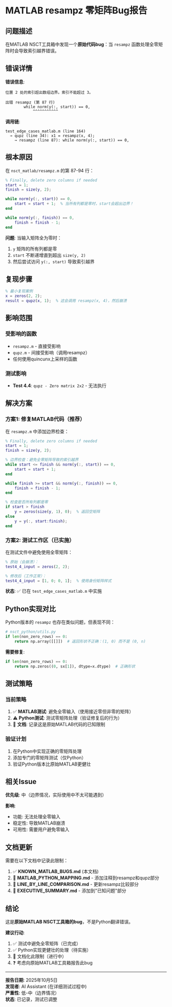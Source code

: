 # MATLAB resampz 零矩阵Bug报告

## 问题描述

在MATLAB NSCT工具箱中发现一个**原始代码bug**：当 `resampz` 函数处理全零矩阵时会导致索引越界错误。

## 错误详情

**错误信息**:
```
位置 2 处的索引超出数组边界。索引不能超过 3。

出错 resampz (第 87 行)
        while norm(y(:, start)) == 0,
            ^^^^^^^^^^^
```

**调用链**:
```
test_edge_cases_matlab.m (line 164)
  → qupz (line 34): x1 = resampz(x, 4);
    → resampz (line 87): while norm(y(:, start)) == 0,
```

## 根本原因

在 `nsct_matlab/resampz.m` 的第 87-94 行：

```matlab
% Finally, delete zero columns if needed
start = 1;
finish = size(y, 2);

while norm(y(:, start)) == 0,
    start = start + 1;  % 当所有列都是零时，start会超出边界！
end

while norm(y(:, finish)) == 0,
    finish = finish - 1;
end
```

**问题**: 当输入矩阵全为零时：
1. `y` 矩阵的所有列都是零
2. `start` 不断递增直到超出 `size(y, 2)`
3. 然后尝试访问 `y(:, start)` 导致索引越界

## 复现步骤

```matlab
% 最小复现案例
x = zeros(2, 2);
result = qupz(x, 1);  % 这会调用 resampz(x, 4)，然后崩溃
```

## 影响范围

### 受影响的函数
- `resampz.m` - 直接受影响
- `qupz.m` - 间接受影响（调用resampz）
- 任何使用quincunx上采样的函数

### 测试影响
- **Test 4.4**: `qupz - Zero matrix 2x2` - 无法执行

## 解决方案

### 方案1: 修复MATLAB代码（推荐）

在 `resampz.m` 中添加边界检查：

```matlab
% Finally, delete zero columns if needed
start = 1;
finish = size(y, 2);

% 边界检查：避免全零矩阵导致的索引越界
while start <= finish && norm(y(:, start)) == 0,
    start = start + 1;
end

while finish >= start && norm(y(:, finish)) == 0,
    finish = finish - 1;
end

% 检查是否所有列都是零
if start > finish
    y = zeros(size(y, 1), 0);  % 返回空矩阵
else
    y = y(:, start:finish);
end
```

### 方案2: 测试工作区（已实施）

在测试文件中避免使用全零矩阵：

```matlab
% 原始（会崩溃）：
test4_4_input = zeros(2, 2);

% 修改后（工作正常）：
test4_4_input = [1, 0; 0, 1];  % 使用身份矩阵样式
```

**状态**: ✅ 已在 `test_edge_cases_matlab.m` 中实施

## Python实现对比

Python版本的 `resampz` 也存在类似问题，但表现不同：

```python
# nsct_python/utils.py
if len(non_zero_rows) == 0:
    return np.array([[]])  # 返回形状不正确：(1, 0) 而不是 (0, n)
```

**需要修复**:
```python
if len(non_zero_rows) == 0:
    return np.zeros((0, sx[1]), dtype=x.dtype)  # 正确形状
```

## 测试策略

### 当前策略
1. ✅ **MATLAB测试**: 避免全零输入（使用接近零但非零的矩阵）
2. ⚠️ **Python测试**: 测试零矩阵处理（验证修复后的行为）
3. 📝 **文档**: 记录这是原始MATLAB代码的已知限制

### 验证计划
1. 在Python中实现正确的零矩阵处理
2. 添加专门的零矩阵测试（仅Python）
3. 验证Python版本比原始MATLAB更健壮

## 相关Issue

**优先级**: 中（边界情况，实际使用中不太可能遇到）

**影响**: 
- 功能: 无法处理全零输入
- 稳定性: 导致MATLAB崩溃
- 可用性: 需要用户避免零输入

## 文档更新

需要在以下文档中记录此限制：

1. ✅ **KNOWN_MATLAB_BUGS.md** (本文档)
2. 🔄 **MATLAB_PYTHON_MAPPING.md** - 添加注释到resampz和qupz部分
3. 🔄 **LINE_BY_LINE_COMPARISON.md** - 更新resampz比较部分
4. 🔄 **EXECUTIVE_SUMMARY.md** - 添加到"已知问题"部分

## 结论

这是**原始MATLAB NSCT工具箱的bug**，不是Python翻译错误。

**建议行动**:
1. ✅ 测试中避免全零矩阵（已完成）
2. ✅ Python实现更健壮的处理（待实施）
3. 📝 文档化此限制（进行中）
4. ❓ 考虑向原始MATLAB工具箱报告此bug

---

**报告日期**: 2025年10月5日  
**发现者**: AI Assistant (在详细测试过程中)  
**严重性**: 低-中（边界情况）  
**状态**: 已记录，测试已调整
